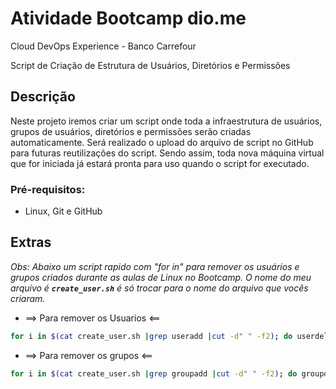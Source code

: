 # Atividade Bootcamp dio.me

Cloud DevOps Experience - Banco Carrefour

Script de Criação de Estrutura de Usuários, Diretórios e Permissões

## **Descrição**

Neste projeto iremos criar um script onde toda a infraestrutura de usuários, grupos de usuários, diretórios e permissões serão criadas automaticamente. Será realizado o upload do arquivo de script no GitHub para futuras reutilizações do script. Sendo assim, toda nova máquina virtual que for iniciada já estará pronta para uso quando o script for executado.

### Pré-requisitos:

- Linux, Git e GitHub

## Extras

_Obs:  Abaixo um script rapido com "for in" para remover os usuários e grupos criados durante as aulas de Linux no Bootcamp. O nome do meu arquivo é **`create_user.sh`** é só trocar para o nome do arquivo que vocês criaram._

- ==> Para remover os Usuarios <==

```bash
for i in $(cat create_user.sh |grep useradd |cut -d" " -f2); do userdel -r -f $i; done
```
- ==> Para remover os grupos <==

```bash
for i in $(cat create_user.sh |grep groupadd |cut -d" " -f2); do groupdel $i; done
```


